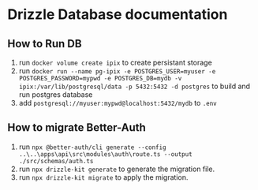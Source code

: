 # Drizzle Database documentation

## How to Run DB

1. run `docker volume create ipix` to create persistant storage
2. run `docker run --name pg-ipix -e POSTGRES_USER=myuser -e POSTGRES_PASSWORD=mypwd -e POSTGRES_DB=mydb -v ipix:/var/lib/postgresql/data -p 5432:5432 -d postgres` to build and run postgres database
3. add `postgresql://myuser:mypwd@localhost:5432/mydb` to `.env`

## How to migrate Better-Auth

1. run `npx @better-auth/cli generate --config ..\..\apps\api\src\modules\auth\route.ts --output ./src/schemas/auth.ts`
2. run `npx drizzle-kit generate` to generate the migration file.
3. run `npx drizzle-kit migrate` to apply the migration.
